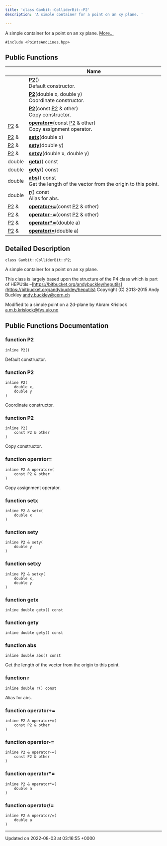 ```yaml
---
title: 'class Gambit::ColliderBit::P2'
description: 'A simple container for a point on an xy plane. '

---
```









A simple container for a point on an xy plane.  [More...](#detailed-description)


`#include <PointsAndLines.hpp>`

## Public Functions

|                | Name           |
| -------------- | -------------- |
| | **[P2](/documentation/code/gambit_sphinx/classes/classgambit_1_1colliderbit_1_1p2/#function-p2)**()<br>Default constructor.  |
| | **[P2](/documentation/code/gambit_sphinx/classes/classgambit_1_1colliderbit_1_1p2/#function-p2)**(double x, double y)<br>Coordinate constructor.  |
| | **[P2](/documentation/code/gambit_sphinx/classes/classgambit_1_1colliderbit_1_1p2/#function-p2)**(const [P2](/documentation/code/gambit_sphinx/classes/classgambit_1_1colliderbit_1_1p2/) & other)<br>Copy constructor.  |
| [P2](/documentation/code/gambit_sphinx/classes/classgambit_1_1colliderbit_1_1p2/) & | **[operator=](/documentation/code/gambit_sphinx/classes/classgambit_1_1colliderbit_1_1p2/#function-operator=)**(const [P2](/documentation/code/gambit_sphinx/classes/classgambit_1_1colliderbit_1_1p2/) & other)<br>Copy assignment operator.  |
| [P2](/documentation/code/gambit_sphinx/classes/classgambit_1_1colliderbit_1_1p2/) & | **[setx](/documentation/code/gambit_sphinx/classes/classgambit_1_1colliderbit_1_1p2/#function-setx)**(double x) |
| [P2](/documentation/code/gambit_sphinx/classes/classgambit_1_1colliderbit_1_1p2/) & | **[sety](/documentation/code/gambit_sphinx/classes/classgambit_1_1colliderbit_1_1p2/#function-sety)**(double y) |
| [P2](/documentation/code/gambit_sphinx/classes/classgambit_1_1colliderbit_1_1p2/) & | **[setxy](/documentation/code/gambit_sphinx/classes/classgambit_1_1colliderbit_1_1p2/#function-setxy)**(double x, double y) |
| double | **[getx](/documentation/code/gambit_sphinx/classes/classgambit_1_1colliderbit_1_1p2/#function-getx)**() const |
| double | **[gety](/documentation/code/gambit_sphinx/classes/classgambit_1_1colliderbit_1_1p2/#function-gety)**() const |
| double | **[abs](/documentation/code/gambit_sphinx/classes/classgambit_1_1colliderbit_1_1p2/#function-abs)**() const<br>Get the length of the vector from the origin to this point.  |
| double | **[r](/documentation/code/gambit_sphinx/classes/classgambit_1_1colliderbit_1_1p2/#function-r)**() const<br>Alias for abs.  |
| [P2](/documentation/code/gambit_sphinx/classes/classgambit_1_1colliderbit_1_1p2/) & | **[operator+=](/documentation/code/gambit_sphinx/classes/classgambit_1_1colliderbit_1_1p2/#function-operator+=)**(const [P2](/documentation/code/gambit_sphinx/classes/classgambit_1_1colliderbit_1_1p2/) & other) |
| [P2](/documentation/code/gambit_sphinx/classes/classgambit_1_1colliderbit_1_1p2/) & | **[operator-=](/documentation/code/gambit_sphinx/classes/classgambit_1_1colliderbit_1_1p2/#function-operator-=)**(const [P2](/documentation/code/gambit_sphinx/classes/classgambit_1_1colliderbit_1_1p2/) & other) |
| [P2](/documentation/code/gambit_sphinx/classes/classgambit_1_1colliderbit_1_1p2/) & | **[operator*=](/documentation/code/gambit_sphinx/classes/classgambit_1_1colliderbit_1_1p2/#function-operator*=)**(double a) |
| [P2](/documentation/code/gambit_sphinx/classes/classgambit_1_1colliderbit_1_1p2/) & | **[operator/=](/documentation/code/gambit_sphinx/classes/classgambit_1_1colliderbit_1_1p2/#function-operator/=)**(double a) |

## Detailed Description

```
class Gambit::ColliderBit::P2;
```

A simple container for a point on an xy plane. 

This class is largely based upon the structure of the P4 class which is part of HEPUtils &ndash;[https://bitbucket.org/andybuckley/heputils](https://bitbucket.org/andybuckley/heputils) Copyright (C) 2013-2015 Andy Buckley [andy.buckley@cern.ch](mailto:andy.buckley@cern.ch)

Modified to a simple point on a 2d-plane by Abram Krislock [a.m.b.krislock@fys.uio.no](mailto:a.m.b.krislock@fys.uio.no)

## Public Functions Documentation

### function P2

```
inline P2()
```

Default constructor. 

### function P2

```
inline P2(
    double x,
    double y
)
```

Coordinate constructor. 

### function P2

```
inline P2(
    const P2 & other
)
```

Copy constructor. 

### function operator=

```
inline P2 & operator=(
    const P2 & other
)
```

Copy assignment operator. 

### function setx

```
inline P2 & setx(
    double x
)
```


### function sety

```
inline P2 & sety(
    double y
)
```


### function setxy

```
inline P2 & setxy(
    double x,
    double y
)
```


### function getx

```
inline double getx() const
```


### function gety

```
inline double gety() const
```


### function abs

```
inline double abs() const
```

Get the length of the vector from the origin to this point. 

### function r

```
inline double r() const
```

Alias for abs. 

### function operator+=

```
inline P2 & operator+=(
    const P2 & other
)
```


### function operator-=

```
inline P2 & operator-=(
    const P2 & other
)
```


### function operator*=

```
inline P2 & operator*=(
    double a
)
```


### function operator/=

```
inline P2 & operator/=(
    double a
)
```


-------------------------------

Updated on 2022-08-03 at 03:16:55 +0000